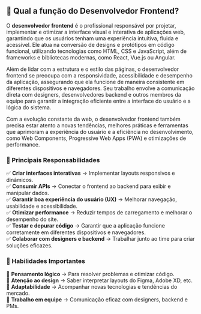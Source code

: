 ## 🎯 Qual a função do Desenvolvedor Frontend?  

O **desenvolvedor frontend** é o profissional responsável por projetar, implementar e otimizar a interface visual e interativa de aplicações web, garantindo que os usuários tenham uma experiência intuitiva, fluida e acessível. Ele atua na conversão de designs e protótipos em código funcional, utilizando tecnologias como HTML, CSS e JavaScript, além de frameworks e bibliotecas modernas, como React, Vue.js ou Angular.  

Além de lidar com a estrutura e o estilo das páginas, o desenvolvedor frontend se preocupa com a responsividade, acessibilidade e desempenho da aplicação, assegurando que ela funcione de maneira consistente em diferentes dispositivos e navegadores. Seu trabalho envolve a comunicação direta com designers, desenvolvedores backend e outros membros da equipe para garantir a integração eficiente entre a interface do usuário e a lógica do sistema.  

Com a evolução constante da web, o desenvolvedor frontend também precisa estar atento a novas tendências, melhores práticas e ferramentas que aprimoram a experiência do usuário e a eficiência no desenvolvimento, como Web Components, Progressive Web Apps (PWA) e otimizações de performance.

### 🔹 Principais Responsabilidades  

✅ **Criar interfaces interativas** → Implementar layouts responsivos e dinâmicos.  
✅ **Consumir APIs** → Conectar o frontend ao backend para exibir e manipular dados.  
✅ **Garantir boa experiência do usuário (UX)** → Melhorar navegação, usabilidade e acessibilidade.  
✅ **Otimizar performance** → Reduzir tempos de carregamento e melhorar o desempenho do site.  
✅ **Testar e depurar código** → Garantir que a aplicação funcione corretamente em diferentes dispositivos e navegadores.  
✅ **Colaborar com designers e backend** → Trabalhar junto ao time para criar soluções eficazes.  

### 🔹 Habilidades Importantes  

🔹 **Pensamento lógico** → Para resolver problemas e otimizar código.  
🔹 **Atenção ao design** → Saber interpretar layouts do Figma, Adobe XD, etc.  
🔹 **Adaptabilidade** → Acompanhar novas tecnologias e tendências do mercado.  
🔹 **Trabalho em equipe** → Comunicação eficaz com designers, backend e PMs.  
